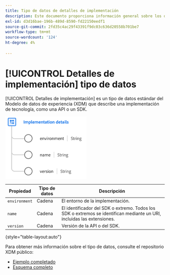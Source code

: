 ```yaml
---
title: Tipo de datos de detalles de implementación
description: Este documento proporciona información general sobre los detalles de implementación del tipo de datos del Modelo de datos de experiencia (XDM).
exl-id: d3d16bae-196b-489d-8590-fd22150eedf1
source-git-commit: 2fd35c4ac29f43391f9dc03c636d20558b701be7
workflow-type: tm+mt
source-wordcount: '124'
ht-degree: 4%

---
```


# [!UICONTROL Detalles de implementación] tipo de datos

[!UICONTROL Detalles de implementación] es un tipo de datos estándar del Modelo de datos de experiencia (XDM) que describe una implementación de tecnología, como una API o un SDK.

![Estructura de tipo de datos](../images/data-types/implementation-details.png)

| Propiedad | Tipo de datos | Descripción |
| --- | --- | --- |
| `environment` | Cadena | El entorno de la implementación. |
| `name` | Cadena | El identificador del SDK o extremo. Todos los SDK o extremos se identifican mediante un URI, incluidas las extensiones. |
| `version` | Cadena | Versión de la API o del SDK. |

{style="table-layout:auto"}

Para obtener más información sobre el tipo de datos, consulte el repositorio XDM público:

* [Ejemplo completado](https://github.com/adobe/xdm/blob/master/components/datatypes/industry-verticals/implementationdetails.example.1.json)
* [Esquema completo](https://github.com/adobe/xdm/blob/master/components/datatypes/industry-verticals/implementationdetails.schema.json)
